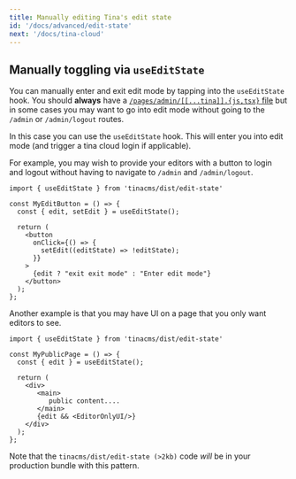 ```yaml
---
title: Manually editing Tina's edit state
id: '/docs/advanced/edit-state'
next: '/docs/tina-cloud'
---
```


## Manually toggling via `useEditState`

You can manually enter and exit edit mode by tapping into the `useEditState` hook. You should **always** have a  [`/pages/admin/[[...tina]].{js,tsx}` file](/docs/tinacms-context/#toggling-edit-mode) but in some cases you may want to go into edit mode without going to the `/admin` or `/admin/logout` routes. 

In this case you can use the `useEditState` hook. This will enter you into edit mode (and trigger a tina cloud login if applicable). 


For example, you may wish to provide your editors with a button to login and logout without having to navigate to `/admin` and `/admin/logout`.

```tsx
import { useEditState } from 'tinacms/dist/edit-state'

const MyEditButton = () => {
  const { edit, setEdit } = useEditState();

  return (
    <button
      onClick={() => {
        setEdit((editState) => !editState);
      }}
    >
      {edit ? "exit exit mode" : "Enter edit mode"}
    </button>
  );
};
```

Another example is that you may have UI on a page that you only want editors to see. 

```tsx
import { useEditState } from 'tinacms/dist/edit-state'

const MyPublicPage = () => {
  const { edit } = useEditState();

  return (
    <div>
       <main>
          public content....
       </main>
       {edit && <EditorOnlyUI/>}
    </div>
  );
};
```

Note that the `tinacms/dist/edit-state (>2kb)` code _will_ be in your production bundle with this pattern.

